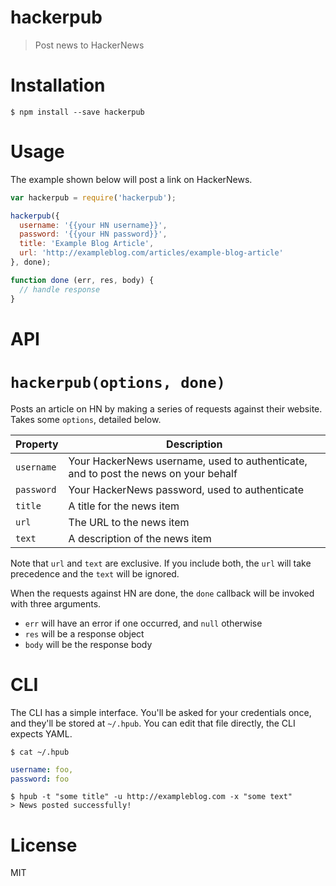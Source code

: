 # hackerpub

> Post news to HackerNews

# Installation

```shell
$ npm install --save hackerpub
```

# Usage

The example shown below will post a link on HackerNews.

```js
var hackerpub = require('hackerpub');

hackerpub({
  username: '{{your HN username}}',
  password: '{{your HN password}}',
  title: 'Example Blog Article',
  url: 'http://exampleblog.com/articles/example-blog-article'
}, done);

function done (err, res, body) {
  // handle response
}
```

# API

# `hackerpub(options, done)`

Posts an article on HN by making a series of requests against their website. Takes some `options`, detailed below.

Property   | Description
-----------|------------------------------------------------------------------------------------
`username` | Your HackerNews username, used to authenticate, and to post the news on your behalf
`password` | Your HackerNews password, used to authenticate
`title`    | A title for the news item
`url`      | The URL to the news item
`text`     | A description of the news item

Note that `url` and `text` are exclusive. If you include both, the `url` will take precedence and the `text` will be ignored.

When the requests against HN are done, the `done` callback will be invoked with three arguments.

- `err` will have an error if one occurred, and `null` otherwise
- `res` will be a response object
- `body` will be the response body

# CLI

The CLI has a simple interface. You'll be asked for your credentials once, and they'll be stored at `~/.hpub`. You can edit that file directly, the CLI expects YAML.

```shell
$ cat ~/.hpub
```

```yaml
username: foo,
password: foo
```

```shell
$ hpub -t "some title" -u http://exampleblog.com -x "some text"
> News posted successfully!
```

# License

MIT
